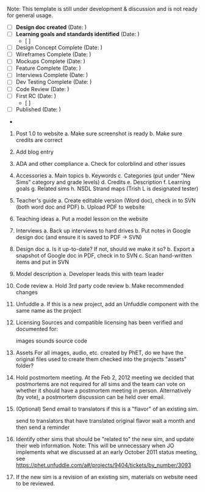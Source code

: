 Note: This template is still under development & discussion and is not ready for general usage.

- [ ] **Design doc created** (Date:       )
- [ ] **Learning goals and standards identified** (Date:       )
  - [ ]
- [ ] Design Concept Complete (Date:       )
- [ ] Wireframes Complete (Date:       )
- [ ] Mockups Complete (Date:       )
- [ ] Feature Complete (Date:       )
- [ ] Interviews Complete (Date:       )
- [ ] Dev Testing Complete (Date:       )
- [ ] Code Review (Date:       )
- [ ] First RC (Date:       )
  - [ ]
- [ ] Published (Date:       )
- 
1) Post 1.0 to website
a. Make sure screenshot is ready
b. Make sure credits are correct

2) Add blog entry

3) ADA and other compliance
a. Check for colorblind and other issues

4) Accessories
a. Main topics
b. Keywords
c. Categories (put under "New Sims" category and grade levels)
d. Credits
e. Description
f. Learning goals
g. Related sims
h. NSDL Strand maps (Trish L is designated tester)

5) Teacher's guide
a. Create editable version (Word doc), check in to SVN (both word doc and PDF)
b. Upload PDF to website

6) Teaching ideas
a. Put a model lesson on the website

7) Interviews
a. Back up interviews to hard drives
b. Put notes in Google design doc (and ensure it is saved to PDF -> SVN)

8) Design doc
a. Is it up-to-date? If not, should we make it so?
b. Export a snapshot of Google doc in PDF, check in to SVN
c. Scan hand-written items and put in SVN

9) Model description
a. Developer leads this with team leader

10) Code review
a. Hold 3rd party code review
b. Make recommended changes

11) Unfuddle
a. If this is a new project, add an Unfuddle component with the same name as the project

12) Licensing
Sources and compatible licensing has been verified and documented for:

    images
    sounds
    source code

13) Assets
For all images, audio, etc. created by PhET, do we have the original files used to create them checked into the projects "assets" folder?

14) Hold postmortem meeting.
At the Feb 2, 2012 meeting we decided that postmortems are not required for all sims and the team can vote on whether it should have a postmortem meeting in person. Alternatively (by vote), a postmortem discussion can be held over email.

15) (Optional) Send email to translators if this is a "flavor" of an existing sim.

    send to translators that have translated original flavor
    wait a month and then send a reminder

16) Identify other sims that should be "related to" the new sim, and update their web information.
Note: This will be unnecessary when JO implements what we discussed at an early October 2011 status meeting,
see https://phet.unfuddle.com/a#/projects/9404/tickets/by_number/3093

17) If the new sim is a revision of an existing sim, materials on website need to be reviewed.
